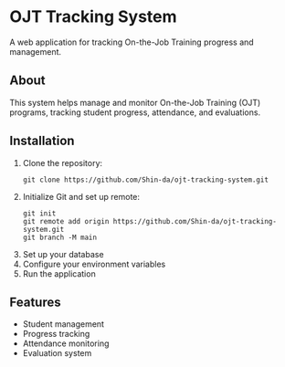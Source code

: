 # OJT Tracking System

A web application for tracking On-the-Job Training progress and management.

## About
This system helps manage and monitor On-the-Job Training (OJT) programs, tracking student progress, attendance, and evaluations.

## Installation

1. Clone the repository:
   ```
   git clone https://github.com/Shin-da/ojt-tracking-system.git
   ```
2. Initialize Git and set up remote:
   ```
   git init
   git remote add origin https://github.com/Shin-da/ojt-tracking-system.git
   git branch -M main
   ```
3. Set up your database
4. Configure your environment variables
5. Run the application

## Features
- Student management
- Progress tracking
- Attendance monitoring
- Evaluation system
